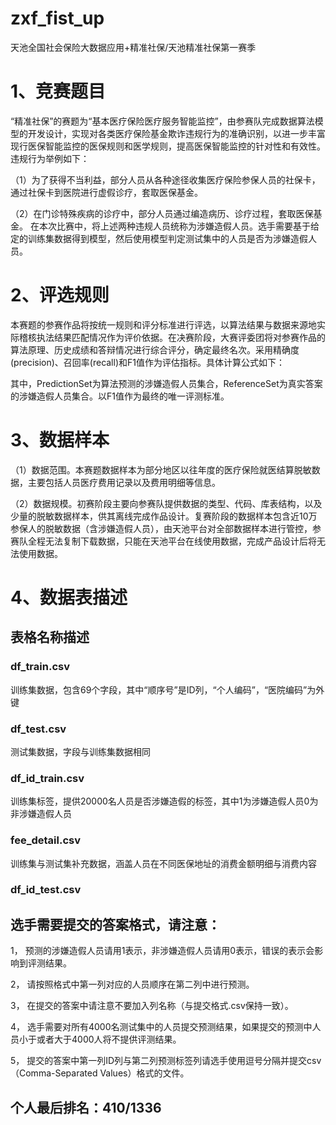 # zxf_fist_up
天池全国社会保险大数据应用+精准社保/天池精准社保第一赛季

# 1、竞赛题目
“精准社保”的赛题为“基本医疗保险医疗服务智能监控”，由参赛队完成数据算法模型的开发设计，实现对各类医疗保险基金欺诈违规行为的准确识别，以进一步丰富现行医保智能监控的医保规则和医学规则，提高医保智能监控的针对性和有效性。违规行为举例如下：

（1）为了获得不当利益，部分人员从各种途径收集医疗保险参保人员的社保卡，通过社保卡到医院进行虚假诊疗，套取医保基金。

（2）在门诊特殊疾病的诊疗中，部分人员通过编造病历、诊疗过程，套取医保基金。
在本次比赛中，将上述两种违规人员统称为涉嫌造假人员。选手需要基于给定的训练集数据得到模型，然后使用模型判定测试集中的人员是否为涉嫌造假人员。

# 2、评选规则
本赛题的参赛作品将按统一规则和评分标准进行评选，以算法结果与数据来源地实际稽核执法结果匹配情况作为评价依据。在决赛阶段，大赛评委团将对参赛作品的算法原理、历史成绩和答辩情况进行综合评分，确定最终名次。采用精确度(precision)、召回率(recall)和F1值作为评估指标。具体计算公式如下：

其中，PredictionSet为算法预测的涉嫌造假人员集合，ReferenceSet为真实答案的涉嫌造假人员集合。以F1值作为最终的唯一评测标准。

# 3、数据样本

（1）数据范围。本赛题数据样本为部分地区以往年度的医疗保险就医结算脱敏数据，主要包括人员医疗费用记录以及费用明细等信息。

（2）数据规模。初赛阶段主要向参赛队提供数据的类型、代码、库表结构，以及少量的脱敏数据样本，供其离线完成作品设计。复赛阶段的数据样本包含近10万参保人的脱敏数据（含涉嫌造假人员），由天池平台对全部数据样本进行管控，参赛队全程无法复制下载数据，只能在天池平台在线使用数据，完成产品设计后将无法使用数据。

# 4、数据表描述
## 表格名称描述
### df_train.csv
训练集数据，包含69个字段，其中“顺序号”是ID列，“个人编码”，“医院编码”为外键
### df_test.csv
测试集数据，字段与训练集数据相同
### df_id_train.csv
训练集标签，提供20000名人员是否涉嫌造假的标签，其中1为涉嫌造假人员0为非涉嫌造假人员
### fee_detail.csv
训练集与测试集补充数据，涵盖人员在不同医保地址的消费金额明细与消费内容
### df_id_test.csv

## 选手需要提交的答案格式，请注意：

1， 预测的涉嫌造假人员请用1表示，非涉嫌造假人员请用0表示，错误的表示会影响到评测结果。

2， 请按照格式中第一列对应的人员顺序在第二列中进行预测。

3， 在提交的答案中请注意不要加入列名称（与提交格式.csv保持一致）。

4， 选手需要对所有4000名测试集中的人员提交预测结果，如果提交的预测中人员小于或者大于4000人将不提供评测结果。

5， 提交的答案中第一列ID列与第二列预测标签列请选手使用逗号分隔并提交csv（Comma-Separated Values）格式的文件。

## 个人最后排名：410/1336
